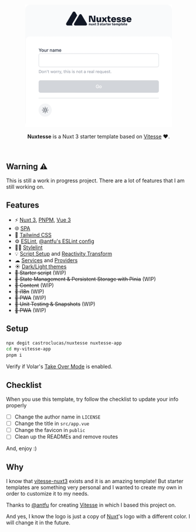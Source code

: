 <p align="center">
  <img src="./src/public/nuxtesse.png" alt="Nuxtesse - A Nuxt 3 starter template" width="400"/>
</p>

<p align="center">
  <b>Nuxtesse</b> is a Nuxt 3 starter template based on <a href="https://github.com/antfu/vitesse">Vitesse</a> ♥️.
</p>

<br>

## Warning ⚠️

This is still a work in progress project. There are a lot of features that I am still working on.

## Features

- ⚡️ [Nuxt 3](https://v3.nuxtjs.org), [PNPM](https://pnpm.io), [Vue 3](https://pnpm.io)
- 🌐 [SPA](https://v3.nuxtjs.org/guide/deploy/static-hosting/)
- 🎨 [Tailwind CSS](https://tailwindcss.com)
- ⚙️ [ESLint](https://eslint.org), [@antfu's ESLint config](https://github.com/antfu/eslint-config)
- 👨‍🎨 [Stylelint](https://stylelint.io)
- 💡 [Script Setup](https://vuejs.org/api/sfc-script-setup.html) and [Reactivity Transform](https://vuejs.org/guide/extras/reactivity-transform.html)
- ☁ [Services](./src/services/) and [Providers](./src/providers/)
- ☀️ [Dark/Light themes](https://color-mode.nuxtjs.org)
- ~~🚧 Starter script~~ (WIP)
- ~~🚧 State Management & Persistent Storage with Pinia~~ (WIP)
- ~~🚧 Content~~ (WIP)
- ~~🚧 i18n~~ (WIP)
- ~~🚧 PWA~~ (WIP)
- ~~🚧 Unit Testing & Snapshots~~ (WIP)
- ~~🚧 PWA~~ (WIP)

## Setup

```bash
npx degit castroclucas/nuxtesse nuxtesse-app
cd my-vitesse-app
pnpm i
```

Verify if Volar's [Take Over Mode](https://github.com/johnsoncodehk/volar/discussions/471) is enabled.

## Checklist

When you use this template, try follow the checklist to update your info properly

- [ ] Change the author name in `LICENSE`
- [ ] Change the title in `src/app.vue`
- [ ] Change the favicon in `public`
- [ ] Clean up the READMEs and remove routes

And, enjoy :)

## Why

I know that [vitesse-nuxt3](https://github.com/antfu/vitesse) exists and it is an amazing template!
But starter templates are something very personal and I wanted to create my own in order to customize it to my needs.

Thanks to [@antfu](https://github.com/antfu) for creating [Vitesse](https://github.com/antfu/vitesse) in which I based this project on.

And yes, I know the logo is just a copy of [Nuxt](https://nuxtjs.org)'s logo with a different color. I will change it in the future.
